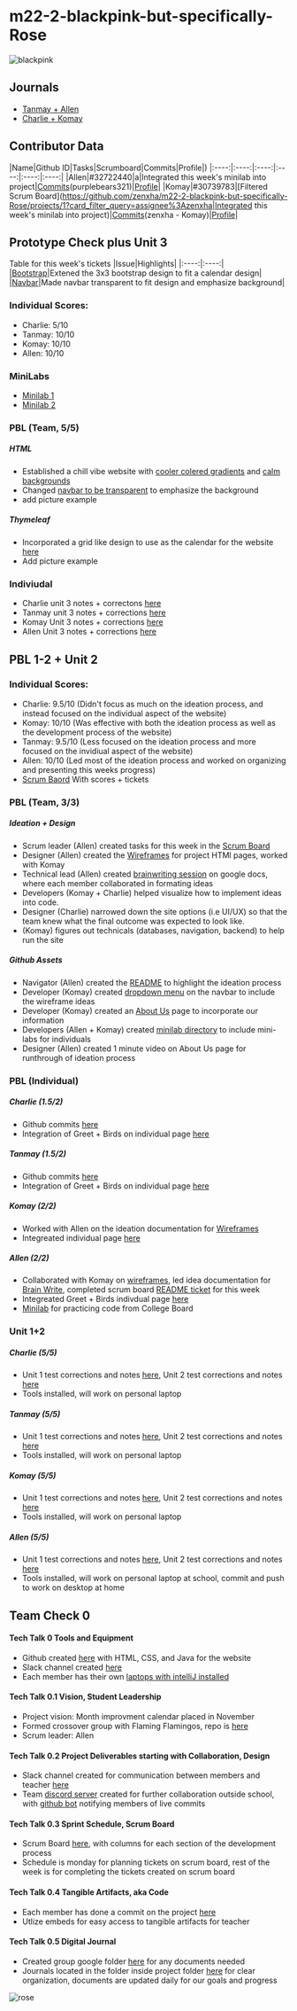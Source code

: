 # m22-2-blackpink-but-specifically-Rose
![blackpink](https://files.catbox.moe/l2zri1.png)
## Journals
- [Tanmay + Allen](https://docs.google.com/document/d/15Ekpi-FsKLaUle2gp-GgvUfvluW4ak22zdcleXAWpAk/edit?usp=sharing)
- [Charlie + Komay](https://docs.google.com/document/d/1ocjpNegp6Q31gx7DX-1zUqktbTq_CuCo9r2nHG0IQWY/edit?usp=sharing)
## Contributor Data
|Name|Github ID|Tasks|Scrumboard|Commits|Profile|)
|:----:|:----:|:----:|:----:|:----:|:----:|
|Allen|#32722440|a|Integrated this week's minilab into project|[Commits](https://github.com/zenxha/m22-2-blackpink-but-specifically-Rose/graphs/contributors)(purplebears321)|[Profile](https://github.com/purplebears321)|
|Komay|#30739783|[Filtered Scrum Board](https://github.com/zenxha/m22-2-blackpink-but-specifically-Rose/projects/1?card_filter_query=assignee%3Azenxha|Integrated this week's minilab into project)|[Commits](https://github.com/zenxha/m22-2-blackpink-but-specifically-Rose/graphs/contributors)(zenxha - Komay)|[Profile](https://github.com/zenxha)|

## Prototype Check plus Unit 3
Table for this week's tickets
|Issue|Highlights|
|:----:|:----:|
|[Bootstrap](https://github.com/zenxha/m22-2-blackpink-but-specifically-Rose/projects/1#card-68306147)|Extened the 3x3 bootstrap design to fit a calendar design|
|[Navbar](https://github.com/zenxha/m22-2-blackpink-but-specifically-Rose/projects/1#card-68305932)|Made navbar transparent to fit design and emphasize background|

### Individual Scores:
- Charlie: 5/10
- Tanmay: 10/10
- Komay: 10/10
- Allen: 10/10

### MiniLabs
- [Minilab 1](*)
- [Minilab 2](*)
### PBL (Team, 5/5)
##### HTML
- Established a chill vibe website with [cooler colered gradients](*) and [calm backgrounds](*)
- Changed [navbar to be transparent](*) to emphasize the background
- add picture example
##### Thymeleaf
- Incorporated a grid like design to use as the calendar for the website [here](*)
- Add picture example

### Indiviudal 
- Charlie unit 3 notes + correctons [here](*)
- Tanmay unit 3 notes + corrections [here](*)
- Komay Unit 3 notes + corrections [here](*)
- Allen Unit 3 notes + corrections [here](*)
## PBL 1-2 + Unit 2
### Individual Scores:
- Charlie: 9.5/10 (Didn't focus as much on the ideation process, and instead focused on the individual aspect of the website)
- Komay: 10/10 (Was effective with both the ideation process as well as the development process of the website)
- Tanmay: 9.5/10 (Less focused on the ideation process and more focused on the invidiual aspect of the website)
- Allen: 10/10 (Led most of the ideation process and worked on organizing and presenting this weeks progress)
- [Scrum Baord](https://github.com/zenxha/m22-2-blackpink-but-specifically-Rose/projects/1#column-15620943) With scores + tickets
### PBL (Team, 3/3)
##### Ideation + Design
- Scrum leader (Allen) created tasks for this week in the [Scrum Board](https://github.com/zenxha/m22-2-blackpink-but-specifically-Rose/projects/1#column-15620943)
- Designer (Allen) created the [Wireframes](https://docs.google.com/presentation/d/18mCshJ3YTV4lI6OJEvFI59Lrd4XrGqgtOw5iQhJmtbs/edit?usp=sharing) for project HTMl pages, worked with Komay
- Technical lead (Allen) created [brainwriting session](https://docs.google.com/document/d/18lFaZaopedXc487wXtfLStosBLSp5eLW73isZIXvl9A/edit?usp=sharing) on google docs, where each member collaborated in formating ideas
- Developers (Komay + Charlie) helped visualize how to implement ideas into code. 
- Designer (Charlie) narrowed down the site options (i.e UI/UX) so that the team knew what the final outcome was expected to look like.
- (Komay) figures out technicals (databases, navigation, backend) to help run the site
##### Github Assets
- Navigator (Allen) created the [README](https://github.com/zenxha/m22-2-blackpink-but-specifically-Rose/blob/main/README.md) to highlight the ideation process
- Developer (Komay) created [dropdown menu](https://github.com/zenxha/m22-2-blackpink-but-specifically-Rose/blob/main/src/main/resources/templates/fragments/nav.html#L33-LL43) on the navbar to include the wireframe ideas
- Developer (Komay) created an [About Us](https://github.com/zenxha/m22-2-blackpink-but-specifically-Rose/blob/main/src/main/resources/templates/home/about.html) page to incorporate our information
- Developers (Allen + Komay) created [minilab directory](https://github.com/zenxha/m22-2-blackpink-but-specifically-Rose/tree/main/src/main/java/com/example/sping_portfolio/minilabs) to include mini-labs for individuals
- Designer (Allen) created 1 minute video on About Us page for runthrough of ideation process
### PBL (Individual)
##### Charlie (1.5/2)
- Github commits [here](https://github.com/zenxha/m22-2-blackpink-but-specifically-Rose/commits/main)
- Integration of Greet + Birds on individual page [here](https://github.com/zenxha/m22-2-blackpink-but-specifically-Rose/commit/44a1cb98c8f1f2f5940320ba2907ea889d959276)
##### Tanmay (1.5/2)
- Github commits [here](*)
- Integration of Greet + Birds on individual page [here](https://github.com/zenxha/m22-2-blackpink-but-specifically-Rose/blob/main/src/main/resources/templates/tanmay.html)
##### Komay (2/2)
- Worked with Allen on the ideation documentation for [Wireframes](https://docs.google.com/presentation/d/18mCshJ3YTV4lI6OJEvFI59Lrd4XrGqgtOw5iQhJmtbs/edit?usp=sharing)
- Integreated individual page [here](https://github.com/zenxha/m22-2-blackpink-but-specifically-Rose/blob/main/src/main/resources/templates/individual/komay.html)
##### Allen (2/2)
- Collaborated with Komay on [wireframes](https://docs.google.com/presentation/d/18mCshJ3YTV4lI6OJEvFI59Lrd4XrGqgtOw5iQhJmtbs/edit?usp=sharing), led idea documentation for [Brain Write](https://docs.google.com/document/d/18lFaZaopedXc487wXtfLStosBLSp5eLW73isZIXvl9A/edit?usp=sharing), completed scrum board [README ticket](https://github.com/zenxha/m22-2-blackpink-but-specifically-Rose/projects/1#card-67874578) for this week
- Integreated Greet + Birds indivdual page [here](https://github.com/zenxha/m22-2-blackpink-but-specifically-Rose/blob/main/src/main/resources/templates/rail.html)
- [Minilab](https://github.com/zenxha/m22-2-blackpink-but-specifically-Rose/blob/main/src/main/java/com/example/sping_portfolio/minilabs/Allen.java) for practicing code from College Board 
### Unit 1+2
##### Charlie (5/5)
- Unit 1 test corrections and notes [here](https://docs.google.com/document/d/1bhMDy7cRTzBEHNNC9u4IQnlsFv8spDUXTqndsrV5Eh8/edit), Unit 2 test corrections and notes [here](https://docs.google.com/document/d/15WlHken8fTO4_87e6NQgcXutv-QVzgutmY9YVEcuzPY/edit)
- Tools installed, will work on personal laptop
##### Tanmay (5/5)
- Unit 1 test corrections and notes [here](*), Unit 2 test corrections and notes [here](*)
- Tools installed, will work on personal laptop
##### Komay (5/5)
- Unit 1 test corrections and notes [here](https://docs.google.com/document/d/1FlgutB1jUicxb6Hy3dimqNP1uEQ_ItrlEd82Ggjk7PM/edit?usp=sharing), Unit 2 test corrections and notes [here](https://docs.google.com/document/d/1ZMOrKoATTfGu7x3lRZq8wu2nxivJoGpDd2VU0QU6m2Q/edit#)
- Tools installed, will work on personal laptop
##### Allen (5/5)
- Unit 1 test corrections and notes [here](https://docs.google.com/document/d/1qmipHGyDbaOIvZMoPLF0j-YqNkmCWT2oY8VVVGZWofo/edit?usp=sharing), Unit 2 test corrections and notes [here](https://docs.google.com/document/d/13AfQWE_NywNshQKJNdOn3ptyKcDdatSWd0hciVHP5Qo/edit?usp=sharing)
- Tools installed, will work on personal laptop at school, commit and push to work on desktop at home

## Team Check 0
#### Tech Talk 0 Tools and Equipment
- Github created [here](https://github.com/zenxha/m22-2-blackpink-but-specifically-Rose) with HTML, CSS, and Java for the website
- Slack channel created [here](https://app.slack.com/client/TRDESSQ3T/C02BRKQ8T0T)
- Each member has their own [laptops with intelliJ installed](https://files.catbox.moe/qhi8gh.jpg)
#### Tech Talk 0.1 Vision, Student Leadership
- Project vision: Month improvment calendar placed in November
- Formed crossover group with Flaming Flamingos, repo is [here](https://github.com/gracele246/flamingflamingos)
- Scrum leader: Allen
#### Tech Talk 0.2 Project Deliverables starting with Collaboration, Design
- Slack channel created for communication between members and teacher [here](https://app.slack.com/client/TRDESSQ3T/C02BRKQ8T0T)
- Team [discord server](https://files.catbox.moe/4oxgir.jpeg) created for further collaboration outside school, with [github bot](https://files.catbox.moe/rvvbar.jpeg) notifying members of live commits
#### Tech Talk 0.3 Sprint Schedule, Scrum Board
- Scrum Board [here](https://github.com/zenxha/m22-2-blackpink-but-specifically-Rose/projects/1), with columns for each section of the development process
- Schedule is monday for planning tickets on scrum board, rest of the week is for completing the tickets created on scrum board
#### Tech Talk 0.4 Tangible Artifacts, aka Code
- Each member has done a commit on the project [here](https://files.catbox.moe/9fnoxf.png)
- Utlize embeds for easy access to tangible artifacts for teacher
#### Tech Talk 0.5 Digital Journal
- Created group google folder [here](https://drive.google.com/drive/folders/1xlv1ts4n4b7GrXMjDANCVuo7VxaM3QAg?usp=sharing) for any documents needed
- Journals located in the folder inside project folder [here](https://drive.google.com/drive/folders/1EXTES-m8Blcmj4bZ5cgX5l9qwrbZ38LI?usp=sharing) for clear organization, documents are updated daily for our goals and progress

![rose](https://fc-195d3.kxcdn.com/wp-content/uploads/2019/06/Rose-Fresh-Cherry-White-Dress-Inspiration-2.jpg)
